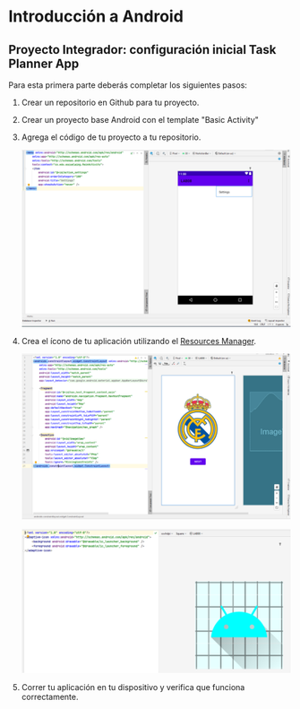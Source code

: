 # Introducción a Android

## Proyecto Integrador: configuración inicial Task Planner App

Para esta primera parte deberás completar los siguientes pasos:

1. Crear un repositorio en Github para tu proyecto.
2. Crear un proyecto base Android con el template "Basic Activity"
3. Agrega el código de tu proyecto a tu repositorio.

    ![](img/img-1.png)

4. Crea el ícono de tu aplicación utilizando el [Resources Manager](https://developer.android.com/studio/write/resource-manager).

    ![img2](img/img-2.png)

    ![img3](img/img-3.png)

5. Correr tu aplicación en tu dispositivo y verifica que funciona correctamente.
